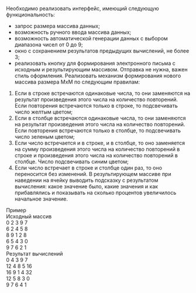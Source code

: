 Необходимо реализовать интерфейс, имеющий следующую функциональность:
* запрос размера массива данных;
* возможность ручного ввода массива данных;
* возможность автоматической генерации данных с выбором диапазона чисел от 0 до 9;
* окно с сохранением результатов предыдущих вычислений, не более 3;
* реализовать кнопку для формирования электронного письма с исходным и
результирующим массивом. Отправка не нужна, важен стиль оформления.
Реализовать механизм формирования нового массива размера MxM по следующим правилам:
1) Если в строке встречаются одинаковые числа, то они заменяются на результат
произведения этого числа на количество повторений. Если повторения встречаются только
в строке, то подсвечивать число желтым цветом;
2) Если в столбце встречаются одинаковые числа, то они заменяются на результат
произведения этого числа на количество повторений. Если повторения встречаются только
в столбце, то подсвечивать число зеленым цветом;
3) Если число встречается и в строке, и в столбце, то оно заменяется на сумму произведения
этого числа на количество повторений в строке и произведения этого числа на количество
повторений в столбце. Число подсвечивать синим цветом;
4) Если число встречает в строке и столбце один раз, то оно переносится без изменений.
В результирующем массиве при наведении на ячейку выводить подсказку с результатом
вычисления: какое значение было, какие значения и как прибавлялись и показывать на сколько
процентов увеличилось начальное значение.

Пример  
Исходный массив  
0 2 3 9 7  
6 2 4 5 8    
8 9 1 2 8  
6 5 4 3 0  
9 7 6 2 1  
Результат вычислений  
0 4 3 9 7  
12 4 8 5 16  
16 9 1 4 32  
12 5 8 3 0  
9 7 6 4 1  
